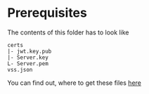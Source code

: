 <!---
  Copyright (c) 2021 Robert Bosch GmbH

  This Source Code Form is subject to the terms of the Mozilla Public
  License, v. 2.0. If a copy of the MPL was not distributed with this
  file, You can obtain one at https://mozilla.org/MPL/2.0/.

  SPDX-License-Identifier: MPL-2.0
-->

# Prerequisites

The contents of this folder has to look like

```code
certs
|- jwt.key.pub
|- Server.key
L- Server.pem
vss.json
```

You can find out, where to get these files [here](https://github.com/GENIVI/iot-event-analytics/docker/vss2iotea/README.md)
